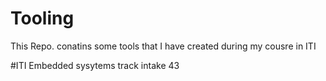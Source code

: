 # Tooling
This Repo. conatins some tools that I have created during my cousre in ITI 

#ITI Embedded sysytems track intake 43
